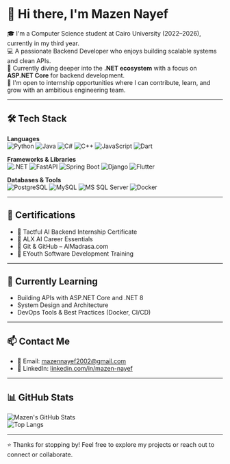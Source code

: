 
# 👋 Hi there, I'm Mazen Nayef

🎓 I'm a Computer Science student at Cairo University (2022–2026), currently in my third year.  
💻 A passionate Backend Developer who enjoys building scalable systems and clean APIs.  
🧠 Currently diving deeper into the **.NET ecosystem** with a focus on **ASP.NET Core** for backend development.  
🚀 I'm open to internship opportunities where I can contribute, learn, and grow with an ambitious engineering team.

---

## 🛠️ Tech Stack

**Languages**  
![Python](https://img.shields.io/badge/-Python-3776AB?style=flat&logo=python&logoColor=white) 
![Java](https://img.shields.io/badge/-Java-007396?style=flat&logo=java&logoColor=white) 
![C#](https://img.shields.io/badge/-C%23-239120?style=flat&logo=c-sharp&logoColor=white) 
![C++](https://img.shields.io/badge/-C++-00599C?style=flat&logo=c%2B%2B&logoColor=white)
![JavaScript](https://img.shields.io/badge/-JavaScript-F7DF1E?style=flat&logo=javascript&logoColor=black) 
![Dart](https://img.shields.io/badge/-Dart-0175C2?style=flat&logo=dart&logoColor=white)

**Frameworks & Libraries**  
![.NET](https://img.shields.io/badge/-.NET-512BD4?style=flat&logo=dotnet&logoColor=white)
![FastAPI](https://img.shields.io/badge/-FastAPI-009688?style=flat&logo=fastapi&logoColor=white) 
![Spring Boot](https://img.shields.io/badge/-SpringBoot-6DB33F?style=flat&logo=spring-boot&logoColor=white) 
![Django](https://img.shields.io/badge/-Django-092E20?style=flat&logo=django&logoColor=white)
![Flutter](https://img.shields.io/badge/-Flutter-02569B?style=flat&logo=flutter&logoColor=white)

**Databases & Tools**  
![PostgreSQL](https://img.shields.io/badge/-PostgreSQL-4169E1?style=flat&logo=postgresql&logoColor=white) 
![MySQL](https://img.shields.io/badge/-MySQL-4479A1?style=flat&logo=mysql&logoColor=white)
![MS SQL Server](https://img.shields.io/badge/-SQL_Server-CC2927?style=flat&logo=microsoft-sql-server&logoColor=white)
![Docker](https://img.shields.io/badge/-Docker-2496ED?style=flat&logo=docker&logoColor=white)

---

## 📜 Certifications

- 🏅 Tactful AI Backend Internship Certificate  
- 🧠 ALX AI Career Essentials
- 🔧 Git & GitHub – AlMadrasa.com  
- 🚀 EYouth Software Development Training

---

## 🌱 Currently Learning

- Building APIs with ASP.NET Core and .NET 8  
- System Design and Architecture  
- DevOps Tools & Best Practices (Docker, CI/CD)  

---

## 📫 Contact Me

- 📧 Email: [mazennayef2002@gmail.com](mailto:mazennayef2002@gmail.com)
- 💼 LinkedIn: [linkedin.com/in/mazen-nayef](https://linkedin.com/in/mazen-nayef)  

---

## 📊 GitHub Stats

![Mazen's GitHub Stats](https://github-readme-stats.vercel.app/api?username=Mazen-Nayef&show_icons=true&theme=radical)  
![Top Langs](https://github-readme-stats.vercel.app/api/top-langs/?username=Mazen-Nayef&layout=compact&theme=radical)

---

⭐️ Thanks for stopping by! Feel free to explore my projects or reach out to connect or collaborate.
